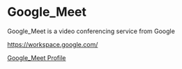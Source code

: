 # Google_Meet
Google_Meet is a video conferencing service from Google 

https://workspace.google.com/

[Google_Meet Profile](google_meet.yaml)